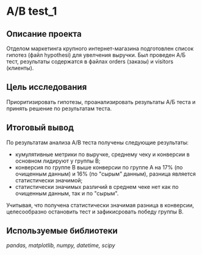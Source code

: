 # A/B test_1
## Описание проекта

Отделом маркетинга крупного интернет-магазина подготовлен список гипотез (файл hypothesi) для увелчения выручки. Был проведен А/Б тест, результаты содержатся в файлах orders (заказы) и visitors (клиенты).

## Цель исследования
Приоритизировать гипотезы, проанализировать результаты А/Б теста и принять решение по результатам теста.

## Итоговый вывод 
По результатам анализа А/В теста получены следующие результаты:
- кумулятивные метрики по выручке, среднему чеку и конверсии в основном лидируют у группы В;
- конверсия по группе В выше конверсии по группе А на 17% (по очищенным данным) и 16% (по "сырым" данным), разница является статистически значимой;
- статистически значимых различий в среднем чеке нет как по очищенным данным, так и по "сырым".

Учитывая, что получена статистически значимая разница в конверсии, целесообразно остановить тест и зафикисровать победу группы В.

## Используемые библиотеки
*pandas, matplotlib, numpy, datetime, scipy*
